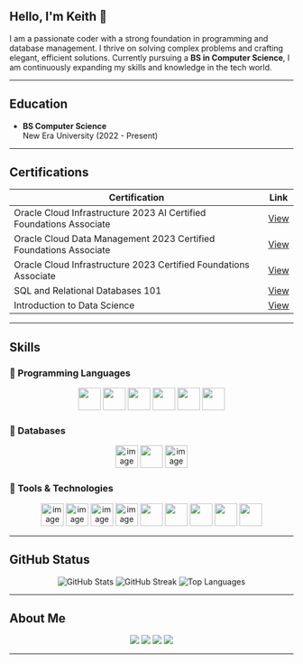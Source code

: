 ## Hello, I'm Keith 👋

I am a passionate coder with a strong foundation in programming and database management. I thrive on solving complex problems and crafting elegant, efficient solutions. Currently pursuing a **BS in Computer Science**, I am continuously expanding my skills and knowledge in the tech world.

---

## Education

- **BS Computer Science**  
  New Era University (2022 - Present)

---

## Certifications  

<div align="center">
  
| Certification | Link |
|---------------|------|
| Oracle Cloud Infrastructure 2023 AI Certified Foundations Associate | [View](https://catalog-education.oracle.com/pls/certview/sharebadge?id=88D786D50DB377B0E2EFA315A73303C40BCFDEA63103537603A08BAB6EFE37AF) |
| Oracle Cloud Data Management 2023 Certified Foundations Associate | [View](https://catalog-education.oracle.com/pls/certview/sharebadge?id=C6525463F712BB540E7EF900777E2DECC98ABFF349FB4843E7ECCDF12CC82547) |
| Oracle Cloud Infrastructure 2023 Certified Foundations Associate | [View](https://catalog-education.oracle.com/pls/certview/sharebadge?id=175CA23D6A2350CF2482BD9EB7009293C10802D341BB0361F983F7859F0C46FA) |
| SQL and Relational Databases 101 | [View](https://courses.cognitiveclass.ai/certificates/359e25539b534b0db24cd3157741affb) |
| Introduction to Data Science | [View](https://www.netacad.com/certificates?issuanceId=27704d51-1a7d-46d5-aee2-b1e4862ffd91) |

</div>

---

## Skills  

### 🔹 Programming Languages  
<p align="center">
  <img src="https://cdn.jsdelivr.net/gh/devicons/devicon/icons/python/python-original.svg" width="40" height="40"/>  
  <img src="https://cdn.jsdelivr.net/gh/devicons/devicon/icons/java/java-original.svg" width="40" height="40"/>  
  <img src="https://cdn.jsdelivr.net/gh/devicons/devicon/icons/typescript/typescript-original.svg" width="40" height="40"/>  
  <img src="https://cdn.jsdelivr.net/gh/devicons/devicon/icons/html5/html5-original.svg" width="40" height="40"/>  
  <img src="https://cdn.jsdelivr.net/gh/devicons/devicon/icons/css3/css3-original.svg" width="40" height="40"/>  
  <img src="https://cdn.jsdelivr.net/gh/devicons/devicon/icons/bash/bash-original.svg" width="40" height="40"/>  
</p>

### 🔹 Databases  
<p align="center">
  <img width="40" height="40" alt="image" src="https://github.com/user-attachments/assets/63be57f8-c2c2-4b8f-91a9-fec0253a0e1f" />  
  <img src="https://cdn.jsdelivr.net/gh/devicons/devicon/icons/postgresql/postgresql-original.svg" width="40" height="40"/>  
  <img width="40" height="40" alt="image" src="https://github.com/user-attachments/assets/2700aa93-cced-4fdc-9999-4dae7bed2b8f" />  
</p>

### 🔹 Tools & Technologies  
<p align="center">
  <img width="40" height="40" alt="image" src="https://github.com/user-attachments/assets/aeb2bb4a-a9a2-4b8a-9480-e3803b6b963d" /> 
  <img width="40" height="40" alt="image" src="https://github.com/user-attachments/assets/90bf4968-2fac-405a-96ea-b4858359d51c" /> 
  <img width="40" height="40" alt="image" src="https://github.com/user-attachments/assets/47b61240-5d16-4eda-95d4-173485ea9b65" /> 
  <img width="40" height="40" alt="image" src="https://github.com/user-attachments/assets/fe2ceca9-e214-4968-954d-91cb11546685" />
  <img src="https://cdn.jsdelivr.net/gh/devicons/devicon/icons/git/git-original.svg" width="40" height="40"/>  
  <img src="https://cdn.jsdelivr.net/gh/devicons/devicon/icons/github/github-original.svg" width="40" height="40"/>  
  <img src="https://cdn.jsdelivr.net/gh/devicons/devicon/icons/eclipse/eclipse-original.svg" width="40" height="40"/>  
  <img src="https://cdn.jsdelivr.net/gh/devicons/devicon/icons/vscode/vscode-original.svg" width="40" height="40"/>  
  <img src="https://cdn.jsdelivr.net/gh/devicons/devicon/icons/linux/linux-original.svg" width="40" height="40"/>  
</p>

---

## GitHub Status  

<p align="center">
  <img src="https://github-readme-stats.vercel.app/api?username=KeithMercado&show_icons=true&theme=radical" alt="GitHub Stats"/>  
  <img src="https://github-readme-streak-stats.herokuapp.com/?user=KeithMercado&theme=radical" alt="GitHub Streak"/>  
  <img src="https://github-readme-stats.vercel.app/api/top-langs/?username=KeithMercado&layout=compact&theme=radical" alt="Top Languages"/>  
</p>

---

## About Me  

<p align="center">
  <a href="mailto:mercadojohnkeith21@gmail.com"><img src="https://img.shields.io/badge/Email-D14836?style=for-the-badge&logo=gmail&logoColor=white"/></a>  
  <a href="https://github.com/KeithMercado"><img src="https://img.shields.io/badge/GitHub-100000?style=for-the-badge&logo=github&logoColor=white"/></a>  
  <a href="https://www.facebook.com/johnkeith.supanmercado/"><img src="https://img.shields.io/badge/Facebook-1877F2?style=for-the-badge&logo=facebook&logoColor=white"/></a>  
  <a href="https://www.instagram.com/keithmrcdo/"><img src="https://img.shields.io/badge/Instagram-E4405F?style=for-the-badge&logo=instagram&logoColor=white"/></a>  
</p>

---

